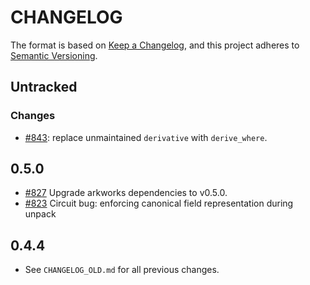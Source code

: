 # CHANGELOG

The format is based on [Keep a Changelog](https://keepachangelog.com/en/1.0.0/),
and this project adheres to [Semantic Versioning](https://semver.org/spec/v2.0.0.html).

## Untracked

### Changes

- [#843](https://github.com/EspressoSystems/jellyfish/pull/843): replace unmaintained `derivative` with `derive_where`.

## 0.5.0

- [#827](https://github.com/EspressoSystems/jellyfish/pull/827) Upgrade arkworks dependencies to v0.5.0.
- [#823](https://github.com/EspressoSystems/jellyfish/pull/823) Circuit bug: enforcing canonical field representation during unpack

## 0.4.4

- See `CHANGELOG_OLD.md` for all previous changes.
